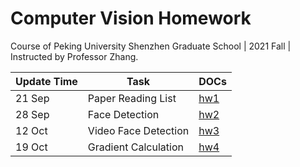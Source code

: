 # Computer Vision Homework

Course of Peking University Shenzhen Graduate School | 2021 Fall | Instructed by Professor Zhang.



| Update Time | Task                     | DOCs                                     |
| ----------- | ------------------------ | ---------------------------------------- |
| 21 Sep      | Paper Reading List       | [hw1](./HW1/paper_reading_list.md)       |
| 28 Sep      | Face Detection           | [hw2](./HW2/face_detection.md)           |
| 12 Oct      | Video Face Detection     | [hw3](./HW3/face_video_detection.md)     |
| 19 Oct      | Gradient Calculation     | [hw4](./HW4/gradient_calculation.md)                                          |

